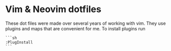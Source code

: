 # Vim & Neovim dotfiles

These dot files were made over several years of working with vim. They use plugins and maps that are convenient for me. To install plugins run
`````~~~ddfdfыыы
```sh
:PlugInstall
```

